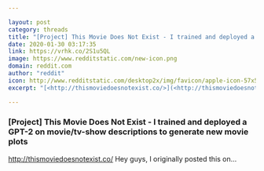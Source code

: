 ```yaml
---

layout: post
category: threads
title: "[Project] This Movie Does Not Exist - I trained and deployed a GPT-2 on movie/tv-show descriptions to generate new movie plots"
date: 2020-01-30 03:17:35
link: https://vrhk.co/2S1u5QL
image: https://www.redditstatic.com/new-icon.png
domain: reddit.com
author: "reddit"
icon: http://www.redditstatic.com/desktop2x/img/favicon/apple-icon-57x57.png
excerpt: "[<http://thismoviedoesnotexist.co/>](<http://thismoviedoesnotexist.co/>) Hey guys, I originally posted this on..."

---
```


### [Project] This Movie Does Not Exist - I trained and deployed a GPT-2 on movie/tv-show descriptions to generate new movie plots

[<http://thismoviedoesnotexist.co/>](<http://thismoviedoesnotexist.co/>) Hey guys, I originally posted this on...